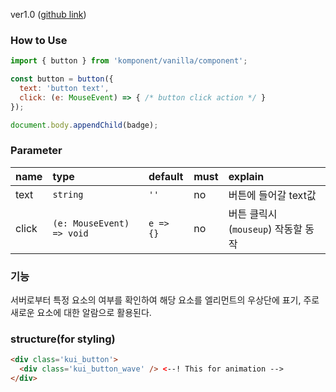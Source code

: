 ver1.0 ([github link](https://github.com/Komponent1/Komponent/tree/master/Vanilla/app/srcs/components/button))

### How to Use

~~~javascript
import { button } from 'komponent/vanilla/component';

const button = button({ 
  text: 'button text',
  click: (e: MouseEvent) => { /* button click action */ }
});

document.body.appendChild(badge);
~~~

### Parameter

|name|type|default|must|explain|
|:---|:---|:---|:---|:---|
|text|`string`|`''`|no|버튼에 들어갈 text값|
|click|`(e: MouseEvent) => void`|`e => {}`|no|버튼 클릭시(`mouseup`) 작동할 동작|

### 기능
서버로부터 특정 요소의 여부를 확인하여 해당 요소를 엘리먼트의 우상단에 표기, 
주로 새로운 요소에 대한 알람으로 활용된다.

### structure(for styling)
```html
<div class='kui_button'>
  <div class='kui_button_wave' /> <--! This for animation -->
</div>

```